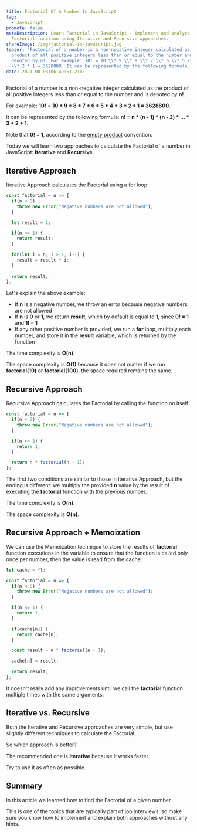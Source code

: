 ```yaml
---
title: Factorial Of A Number In JavaScript
tag:
  - JavaScript
promote: false
metaDescription: Learn Factorial in JavaScript - implement and analyze the
  Factorial function using Iterative and Recursive approaches.
shareImage: /img/factorial-in-javascript.jpg
teaser: "Factorial of a number is a non-negative integer calculated as the
  product of all positive integers less than or equal to the number and is
  denoted by n!. For example: 10! = 10 \\* 9 \\* 8 \\* 7 \\* 6 \\* 5 \\* 4 \\* 3
  \\* 2 * 1 = 3628800. It can be represented by the following formula..."
date: 2021-08-03T06:49:51.218Z
---
```

Factorial of a number is a non-negative integer calculated as the product of all positive integers less than or equal to the number and is denoted by **n!**.

For example: **10!** = **10 \* 9 \* 8 \* 7 \* 6 \* 5 \* 4 \* 3 \* 2 * 1 = 3628800**.

It can be represented by the following formula: **n! = n \* (n - 1) \* (n - 2) \* ... \* 3 \* 2 \* 1**.

Note that **0! = 1**, according to the [empty product](https://en.wikipedia.org/wiki/Empty_product) convention.

Today we will learn two approaches to calculate the Factorial of a number in JavaScript: **Iterative** and **Recursive**.

## Iterative Approach

Iterative Approach calculates the Factorial using a for loop:

```javascript
const factorial = n => {
  if(n < 0) {
    throw new Error("Negative numbers are not allowed");
  }

  let result = 1;

  if(n <= 1) {
    return result;
  }

  for(let i = n; i > 1; i--) {
    result = result * i;
  }
  
  return result;
};
```

Let's explain the above example:

* If **n** is a negative number, we throw an error because negative numbers are not allowed
* If **n** is **0** or **1**, we return **result**, which by default is equal to **1**, since **0! = 1** and **1! = 1**
* If any other positive number is provided, we run a **for** loop, multiply each number, and store it in the **result** variable, which is returned by the function

The time complexity is **O(n)**.

The space complexity is **O(1)** because it does not matter if we run **factorial(10)** or **factorial(100)**, the space required remains the same.

## Recursive Approach

Recursive Approach calculates the Factorial by calling the function on itself:

```javascript
const factorial = n => {
  if(n < 0) {
    throw new Error("Negative numbers are not allowed");
  }

  if(n <= 1) {
    return 1;
  }

  return n * factorial(n - 1);
};
```

The first two conditions are similar to those in Iterative Approach, but the ending is different: we multiply the provided **n** value by the result of executing the **factorial** function with the previous number.

The time complexity is **O(n)**.

The space complexity is **O(n)**.

## Recursive Approach + Memoization

We can use the Memoization technique to store the results of **factorial** function executions in the variable to ensure that the function is called only once per number, then the value is read from the cache:

```javascript
let cache = {};

const factorial = n => {
  if(n < 0) {
    throw new Error("Negative numbers are not allowed");
  }

  if(n <= 1) {
    return 1;
  }

  if(cache[n]) {
    return cache[n];
  }

  const result = n * factorial(n - 1);

  cache[n] = result;

  return result;
};
```

It doesn't really add any improvements until we call the **factorial** function multiple times with the same arguments.

## Iterative vs. Recursive

Both the Iterative and Recursive approaches are very simple, but use slightly different techniques to calculate the Factorial.

So which approach is better?

The recommended one is **Iterative** because it works faster.

Try to use it as often as possible.

## Summary

In this article we learned how to find the Factorial of a given number.

This is one of the topics that are typically part of job interviews, so make sure you know how to implement and explain both approaches without any hints.